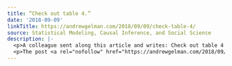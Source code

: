 ```yaml
---
title: “Check out table 4.”
date: '2018-09-09'
linkTitle: https://andrewgelman.com/2018/09/09/check-table-4/
source: Statistical Modeling, Causal Inference, and Social Science
description: |-
  <p>A colleague sent along this article and writes: Check out table 4. this is ERC funded research (the very best of European science get this money). OK, now I was curious, so I scrolled through to table 4. Here it is: Yup, it&#8217;s horrible. I don&#8217;t know that I&#8217;d call it cargo cult science at [&#8230;]</p>
  <p>The post <a rel="nofollow" href="https://andrewgelman.com/2018/09/09/check-table-4/">&#8220;Check out table 4.&#8221;</a> appeared first on <a rel="nofollow" href="https://an
---
```

